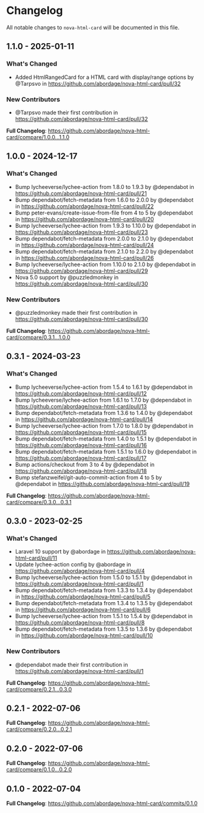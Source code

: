 # Changelog

All notable changes to `nova-html-card` will be documented in this file.

## 1.1.0 - 2025-01-11

### What's Changed

* Added HtmlRangedCard for a HTML card with display/range options by @Tarpsvo in https://github.com/abordage/nova-html-card/pull/32

### New Contributors

* @Tarpsvo made their first contribution in https://github.com/abordage/nova-html-card/pull/32

**Full Changelog**: https://github.com/abordage/nova-html-card/compare/1.0.0...1.1.0

## 1.0.0 - 2024-12-17

### What's Changed

* Bump lycheeverse/lychee-action from 1.8.0 to 1.9.3 by @dependabot in https://github.com/abordage/nova-html-card/pull/21
* Bump dependabot/fetch-metadata from 1.6.0 to 2.0.0 by @dependabot in https://github.com/abordage/nova-html-card/pull/22
* Bump peter-evans/create-issue-from-file from 4 to 5 by @dependabot in https://github.com/abordage/nova-html-card/pull/20
* Bump lycheeverse/lychee-action from 1.9.3 to 1.10.0 by @dependabot in https://github.com/abordage/nova-html-card/pull/23
* Bump dependabot/fetch-metadata from 2.0.0 to 2.1.0 by @dependabot in https://github.com/abordage/nova-html-card/pull/24
* Bump dependabot/fetch-metadata from 2.1.0 to 2.2.0 by @dependabot in https://github.com/abordage/nova-html-card/pull/26
* Bump lycheeverse/lychee-action from 1.10.0 to 2.1.0 by @dependabot in https://github.com/abordage/nova-html-card/pull/29
* Nova 5.0 support by @puzzledmonkey in https://github.com/abordage/nova-html-card/pull/30

### New Contributors

* @puzzledmonkey made their first contribution in https://github.com/abordage/nova-html-card/pull/30

**Full Changelog**: https://github.com/abordage/nova-html-card/compare/0.3.1...1.0.0

## 0.3.1 - 2024-03-23

### What's Changed

* Bump lycheeverse/lychee-action from 1.5.4 to 1.6.1 by @dependabot in https://github.com/abordage/nova-html-card/pull/12
* Bump lycheeverse/lychee-action from 1.6.1 to 1.7.0 by @dependabot in https://github.com/abordage/nova-html-card/pull/13
* Bump dependabot/fetch-metadata from 1.3.6 to 1.4.0 by @dependabot in https://github.com/abordage/nova-html-card/pull/14
* Bump lycheeverse/lychee-action from 1.7.0 to 1.8.0 by @dependabot in https://github.com/abordage/nova-html-card/pull/15
* Bump dependabot/fetch-metadata from 1.4.0 to 1.5.1 by @dependabot in https://github.com/abordage/nova-html-card/pull/16
* Bump dependabot/fetch-metadata from 1.5.1 to 1.6.0 by @dependabot in https://github.com/abordage/nova-html-card/pull/17
* Bump actions/checkout from 3 to 4 by @dependabot in https://github.com/abordage/nova-html-card/pull/18
* Bump stefanzweifel/git-auto-commit-action from 4 to 5 by @dependabot in https://github.com/abordage/nova-html-card/pull/19

**Full Changelog**: https://github.com/abordage/nova-html-card/compare/0.3.0...0.3.1

## 0.3.0 - 2023-02-25

### What's Changed

- Laravel 10 support by @abordage in https://github.com/abordage/nova-html-card/pull/11
- Update lychee-action config by @abordage in https://github.com/abordage/nova-html-card/pull/4
- Bump lycheeverse/lychee-action from 1.5.0 to 1.5.1 by @dependabot in https://github.com/abordage/nova-html-card/pull/1
- Bump dependabot/fetch-metadata from 1.3.3 to 1.3.4 by @dependabot in https://github.com/abordage/nova-html-card/pull/5
- Bump dependabot/fetch-metadata from 1.3.4 to 1.3.5 by @dependabot in https://github.com/abordage/nova-html-card/pull/6
- Bump lycheeverse/lychee-action from 1.5.1 to 1.5.4 by @dependabot in https://github.com/abordage/nova-html-card/pull/8
- Bump dependabot/fetch-metadata from 1.3.5 to 1.3.6 by @dependabot in https://github.com/abordage/nova-html-card/pull/10

### New Contributors

- @dependabot made their first contribution in https://github.com/abordage/nova-html-card/pull/1

**Full Changelog**: https://github.com/abordage/nova-html-card/compare/0.2.1...0.3.0

## 0.2.1 - 2022-07-06

**Full Changelog**: https://github.com/abordage/nova-html-card/compare/0.2.0...0.2.1

## 0.2.0 - 2022-07-06

**Full Changelog**: https://github.com/abordage/nova-html-card/compare/0.1.0...0.2.0

## 0.1.0 - 2022-07-04

**Full Changelog**: https://github.com/abordage/nova-html-card/commits/0.1.0
